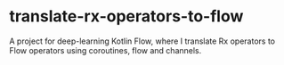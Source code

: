 # translate-rx-operators-to-flow
A project for deep-learning Kotlin Flow, where I translate Rx operators to Flow operators using coroutines, flow and channels.
